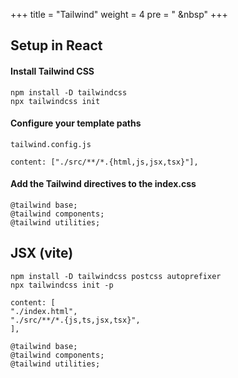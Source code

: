 +++
title = "Tailwind"
weight = 4
pre = "<i class='fas fa-pen'></i> &nbsp"
+++

## Setup in React

#### Install Tailwind CSS

```
npm install -D tailwindcss
npx tailwindcss init
```

#### Configure your template paths

`tailwind.config.js`

```
content: ["./src/**/*.{html,js,jsx,tsx}"],
```

#### Add the Tailwind directives to the index.css

```
@tailwind base;
@tailwind components;
@tailwind utilities;
```

## JSX (vite)

```
npm install -D tailwindcss postcss autoprefixer
npx tailwindcss init -p
```

```
content: [
"./index.html",
"./src/**/*.{js,ts,jsx,tsx}",
],
```

```
@tailwind base;
@tailwind components;
@tailwind utilities;
```
